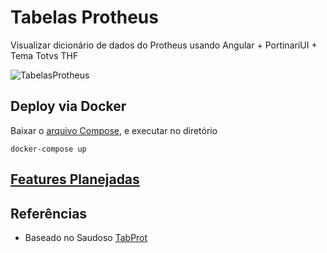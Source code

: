 # Tabelas Protheus

Visualizar dicionário de dados do Protheus usando Angular + PortinariUI + Tema Totvs THF

![TabelasProtheus](images/TabelasProtheus.gif)


## Deploy via Docker

Baixar o [arquivo Compose](https://github.com/tgmti/tab-prot-thf/blob/master/docker-compose.yml), e executar no diretório

    docker-compose up


## [Features Planejadas](https://github.com/tgmti/tab-prot-thf/issues/3)

## Referências

* Baseado no Saudoso [TabProt](https://github.com/glauberlima/TabelasProtheus)
